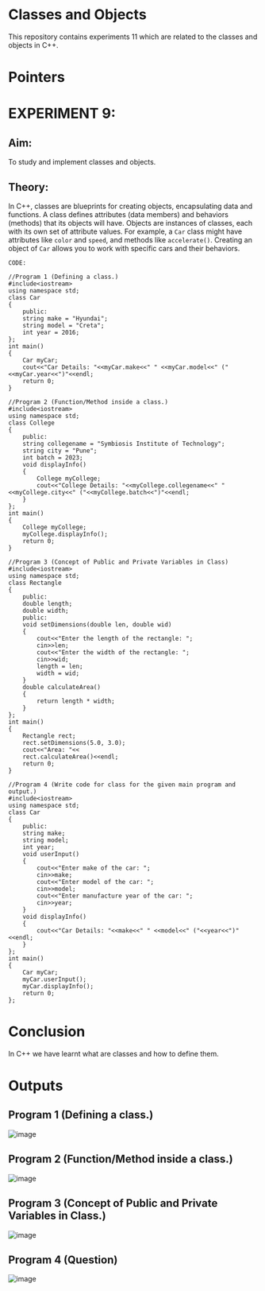 # Classes and Objects
This repository contains experiments 11 which are related to the classes and objects in C++.

# Pointers
# EXPERIMENT 9:
## Aim: 
To study and implement classes and objects.
## Theory: 
In C++, classes are blueprints for creating objects, encapsulating data and functions. A class defines attributes (data members) and behaviors (methods) that its objects will have. Objects are instances of classes, each with its own set of attribute values. For example, a `Car` class might have attributes like `color` and `speed`, and methods like `accelerate()`. Creating an object of `Car` allows you to work with specific cars and their behaviors.
~~~
CODE:

//Program 1 (Defining a class.)
#include<iostream>
using namespace std;
class Car
{
    public:
    string make = "Hyundai";
    string model = "Creta";
    int year = 2016;
};
int main()
{
    Car myCar;
    cout<<"Car Details: "<<myCar.make<<" " <<myCar.model<<" ("<<myCar.year<<")"<<endl;
    return 0;
}

//Program 2 (Function/Method inside a class.)
#include<iostream>
using namespace std;
class College
{
    public:
    string collegename = "Symbiosis Institute of Technology";
    string city = "Pune";
    int batch = 2023;
    void displayInfo()
    {
        College myCollege;
        cout<<"College Details: "<<myCollege.collegename<<" " <<myCollege.city<<" ("<<myCollege.batch<<")"<<endl;
    }
};
int main()
{
    College myCollege;
    myCollege.displayInfo();
    return 0;
}

//Program 3 (Concept of Public and Private Variables in Class)
#include<iostream>
using namespace std;
class Rectangle
{
    public:
    double length;
    double width;
    public:
    void setDimensions(double len, double wid)
    {
        cout<<"Enter the length of the rectangle: ";
        cin>>len;
        cout<<"Enter the width of the rectangle: ";
        cin>>wid;
        length = len;
        width = wid;
    }
    double calculateArea()
    {
        return length * width;
    }
};
int main()
{
    Rectangle rect;
    rect.setDimensions(5.0, 3.0);
    cout<<"Area: "<<
    rect.calculateArea()<<endl;
    return 0;
}

//Program 4 (Write code for class for the given main program and output.)
#include<iostream>
using namespace std;
class Car
{
    public:
    string make;
    string model;
    int year;
    void userInput()
    {
        cout<<"Enter make of the car: ";
        cin>>make;
        cout<<"Enter model of the car: ";
        cin>>model;
        cout<<"Enter manufacture year of the car: ";
        cin>>year;
    }
    void displayInfo()
    {
        cout<<"Car Details: "<<make<<" " <<model<<" ("<<year<<")"<<endl;
    }
};
int main()
{
    Car myCar;
    myCar.userInput();
    myCar.displayInfo();
    return 0;
};
~~~

# Conclusion
In C++ we have learnt what are classes and how to define them.

# Outputs

## Program 1 (Defining a class.)
![image](https://github.com/user-attachments/assets/0847aa69-470b-4cbd-9f46-9408864c4a3e)

## Program 2 (Function/Method inside a class.) 
![image](https://github.com/user-attachments/assets/80039e37-fd29-4568-a7d6-fb5088e118e6)

## Program 3 (Concept of Public and Private Variables in Class.)
![image](https://github.com/user-attachments/assets/2f9ab474-f9ed-4ff7-a918-46f396a3e2da)

## Program 4 (Question)
![image](https://github.com/user-attachments/assets/239edffd-3dd1-44f4-85d1-b1bbee6d2af3)
